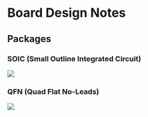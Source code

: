 # Board Design Notes

## Packages
### SOIC (Small Outline Integrated Circuit)
![](https://upload.wikimedia.org/wikipedia/commons/thumb/9/98/Laptop_Acrobat_Model_NBD_486C%2C_Type_DXh2_-_California_Micro_Devices_CMD_9324_on_motherboard-9749.jpg/600px-Laptop_Acrobat_Model_NBD_486C%2C_Type_DXh2_-_California_Micro_Devices_CMD_9324_on_motherboard-9749.jpg)

### QFN (Quad Flat No-Leads)
![](https://upload.wikimedia.org/wikipedia/commons/thumb/2/23/28_pin_MLP_integrated_circuit.jpg/400px-28_pin_MLP_integrated_circuit.jpg)
